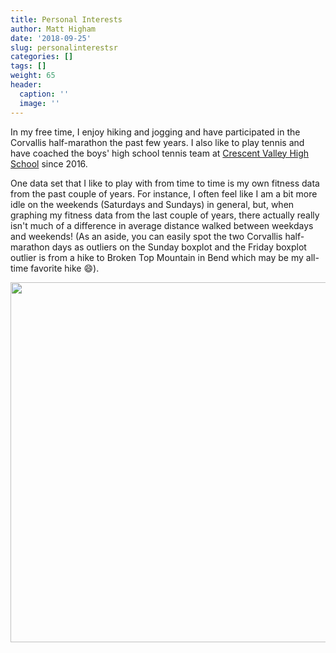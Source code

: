 ```yaml
---
title: Personal Interests
author: Matt Higham
date: '2018-09-25'
slug: personalinterestsr
categories: []
tags: []
weight: 65
header:
  caption: ''
  image: ''
---
```


In my free time, I enjoy hiking and jogging and have participated in the Corvallis half-marathon the past few years. I also like to play tennis and have coached the boys' high school tennis team at [Crescent Valley High School](http://www.osaa.org/teams/26854) since 2016. 

One data set that I like to play with from time to time is my own fitness data from the past couple of years. For instance, I often feel like I am a bit more idle on the weekends (Saturdays and Sundays) in general, but, when graphing my fitness data from the last couple of years, there actually really isn't much of a difference in average distance walked between weekdays and weekends! (As an aside, you can easily spot the two Corvallis half-marathon days as outliers on the Sunday boxplot and the Friday boxplot outlier is from a hike to Broken Top Mountain in Bend which may be my all-time favorite hike :smile:).

<img src="/home/2018-09-25-personalinterestsmarkdown_files/figure-html/unnamed-chunk-1-1.png" width="576" />
